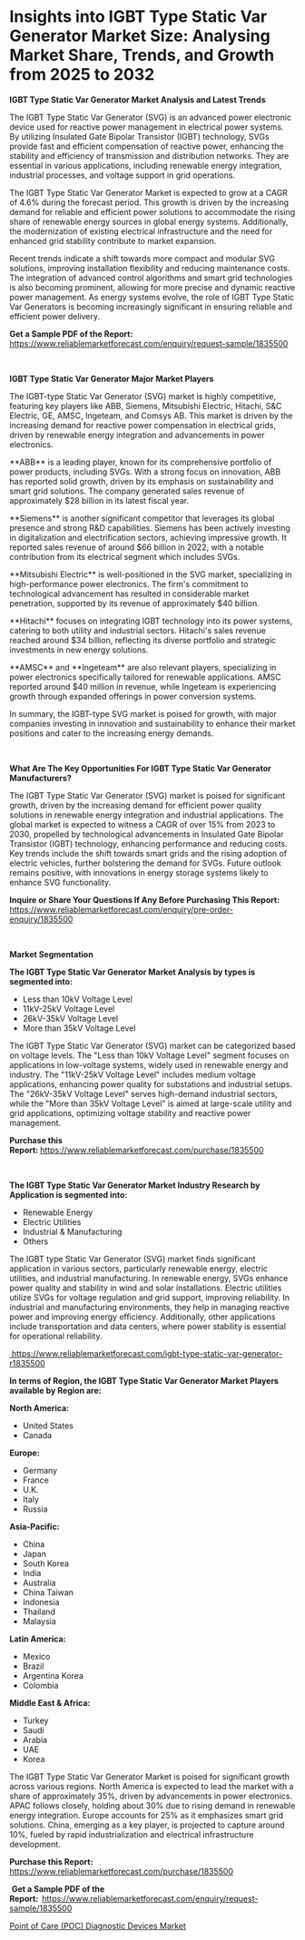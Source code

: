 <p><h1>Insights into IGBT Type Static Var Generator Market Size: Analysing Market Share, Trends, and Growth from 2025 to 2032</h1></p><p><strong>IGBT Type Static Var Generator Market Analysis and Latest Trends</strong></p>
<p><p>The IGBT Type Static Var Generator (SVG) is an advanced power electronic device used for reactive power management in electrical power systems. By utilizing Insulated Gate Bipolar Transistor (IGBT) technology, SVGs provide fast and efficient compensation of reactive power, enhancing the stability and efficiency of transmission and distribution networks. They are essential in various applications, including renewable energy integration, industrial processes, and voltage support in grid operations.</p><p>The IGBT Type Static Var Generator Market is expected to grow at a CAGR of 4.6% during the forecast period. This growth is driven by the increasing demand for reliable and efficient power solutions to accommodate the rising share of renewable energy sources in global energy systems. Additionally, the modernization of existing electrical infrastructure and the need for enhanced grid stability contribute to market expansion. </p><p>Recent trends indicate a shift towards more compact and modular SVG solutions, improving installation flexibility and reducing maintenance costs. The integration of advanced control algorithms and smart grid technologies is also becoming prominent, allowing for more precise and dynamic reactive power management. As energy systems evolve, the role of IGBT Type Static Var Generators is becoming increasingly significant in ensuring reliable and efficient power delivery.</p></p>
<p><strong>Get a Sample PDF of the Report:&nbsp;</strong> <a href="https://www.reliablemarketforecast.com/enquiry/request-sample/1835500?utm_campaign=2333&utm_medium=2&utm_source=Github&utm_content=ia&utm_term=26032025&utm_id=igbt-type-static-var-generator">https://www.reliablemarketforecast.com/enquiry/request-sample/1835500</a></p>
<p>&nbsp;</p>
<p><strong>IGBT Type Static Var Generator Major Market Players</strong></p>
<p><p>The IGBT-type Static Var Generator (SVG) market is highly competitive, featuring key players like ABB, Siemens, Mitsubishi Electric, Hitachi, S&C Electric, GE, AMSC, Ingeteam, and Comsys AB. This market is driven by the increasing demand for reactive power compensation in electrical grids, driven by renewable energy integration and advancements in power electronics.</p><p>**ABB** is a leading player, known for its comprehensive portfolio of power products, including SVGs. With a strong focus on innovation, ABB has reported solid growth, driven by its emphasis on sustainability and smart grid solutions. The company generated sales revenue of approximately $28 billion in its latest fiscal year.</p><p>**Siemens** is another significant competitor that leverages its global presence and strong R&D capabilities. Siemens has been actively investing in digitalization and electrification sectors, achieving impressive growth. It reported sales revenue of around $66 billion in 2022, with a notable contribution from its electrical segment which includes SVGs.</p><p>**Mitsubishi Electric** is well-positioned in the SVG market, specializing in high-performance power electronics. The firm's commitment to technological advancement has resulted in considerable market penetration, supported by its revenue of approximately $40 billion.</p><p>**Hitachi** focuses on integrating IGBT technology into its power systems, catering to both utility and industrial sectors. Hitachi's sales revenue reached around $34 billion, reflecting its diverse portfolio and strategic investments in new energy solutions.</p><p>**AMSC** and **Ingeteam** are also relevant players, specializing in power electronics specifically tailored for renewable applications. AMSC reported around $40 million in revenue, while Ingeteam is experiencing growth through expanded offerings in power conversion systems.</p><p>In summary, the IGBT-type SVG market is poised for growth, with major companies investing in innovation and sustainability to enhance their market positions and cater to the increasing energy demands.</p></p>
<p>&nbsp;</p>
<p><strong>What Are The Key Opportunities For IGBT Type Static Var Generator Manufacturers?</strong></p>
<p><p>The IGBT Type Static Var Generator (SVG) market is poised for significant growth, driven by the increasing demand for efficient power quality solutions in renewable energy integration and industrial applications. The global market is expected to witness a CAGR of over 15% from 2023 to 2030, propelled by technological advancements in Insulated Gate Bipolar Transistor (IGBT) technology, enhancing performance and reducing costs. Key trends include the shift towards smart grids and the rising adoption of electric vehicles, further bolstering the demand for SVGs. Future outlook remains positive, with innovations in energy storage systems likely to enhance SVG functionality.</p></p>
<p><strong>Inquire or Share Your Questions If Any Before Purchasing This Report:</strong> <a href="https://www.reliablemarketforecast.com/enquiry/pre-order-enquiry/1835500?utm_campaign=2333&utm_medium=2&utm_source=Github&utm_content=ia&utm_term=26032025&utm_id=igbt-type-static-var-generator">https://www.reliablemarketforecast.com/enquiry/pre-order-enquiry/1835500</a></p>
<p>&nbsp;</p>
<p><strong>Market Segmentation</strong></p>
<p><strong>The IGBT Type Static Var Generator Market Analysis by types is segmented into:</strong></p>
<p><ul><li>Less than 10kV Voltage Level</li><li>11kV-25kV Voltage Level</li><li>26kV-35kV Voltage Level</li><li>More than 35kV Voltage Level</li></ul></p>
<p><p>The IGBT Type Static Var Generator (SVG) market can be categorized based on voltage levels. The "Less than 10kV Voltage Level" segment focuses on applications in low-voltage systems, widely used in renewable energy and industry. The "11kV-25kV Voltage Level" includes medium voltage applications, enhancing power quality for substations and industrial setups. The "26kV-35kV Voltage Level" serves high-demand industrial sectors, while the "More than 35kV Voltage Level" is aimed at large-scale utility and grid applications, optimizing voltage stability and reactive power management.</p></p>
<p><strong>Purchase this Report:&nbsp;</strong><a href="https://www.reliablemarketforecast.com/purchase/1835500?utm_campaign=2333&utm_medium=2&utm_source=Github&utm_content=ia&utm_term=26032025&utm_id=igbt-type-static-var-generator">https://www.reliablemarketforecast.com/purchase/1835500</a></p>
<p>&nbsp;</p>
<p><strong>The IGBT Type Static Var Generator Market Industry Research by Application is segmented into:</strong></p>
<p><ul><li>Renewable Energy</li><li>Electric Utilities</li><li>Industrial & Manufacturing</li><li>Others</li></ul></p>
<p><p>The IGBT type Static Var Generator (SVG) market finds significant application in various sectors, particularly renewable energy, electric utilities, and industrial manufacturing. In renewable energy, SVGs enhance power quality and stability in wind and solar installations. Electric utilities utilize SVGs for voltage regulation and grid support, improving reliability. In industrial and manufacturing environments, they help in managing reactive power and improving energy efficiency. Additionally, other applications include transportation and data centers, where power stability is essential for operational reliability.</p></p>
<p><a href="https://www.reliablemarketforecast.com/igbt-type-static-var-generator-r1835500?utm_campaign=2333&utm_medium=2&utm_source=Github&utm_content=ia&utm_term=26032025&utm_id=igbt-type-static-var-generator">&nbsp;https://www.reliablemarketforecast.com/igbt-type-static-var-generator-r1835500</a></p>
<p><strong>In terms of Region, the IGBT Type Static Var Generator Market Players available by Region are:</strong></p>
<p>
    <p> <strong> North America: </strong>
        <ul>
            <li>United States</li>
            <li>Canada</li>
        </ul>
        </p> 
    <p> <strong> Europe: </strong>
        <ul>
            <li>Germany</li>
            <li>France</li>
            <li>U.K.</li>
            <li>Italy</li>
            <li>Russia</li>
        </ul>
        </p> 
    <p> <strong> Asia-Pacific: </strong>
        <ul>
            <li>China</li>
            <li>Japan</li>
            <li>South Korea</li>
            <li>India</li>
            <li>Australia</li>
            <li>China Taiwan</li>
            <li>Indonesia</li>
            <li>Thailand</li>
            <li>Malaysia</li>
        </ul>
        </p> 
    <p> <strong> Latin America: </strong>
        <ul>
            <li>Mexico</li>
            <li>Brazil</li>
            <li>Argentina Korea</li>
            <li>Colombia</li>
        </ul>
        </p> 
    <p> <strong> Middle East & Africa: </strong>
        <ul>
            <li>Turkey</li>
            <li>Saudi</li>
            <li>Arabia</li>
            <li>UAE</li>
            <li>Korea</li>
        </ul>
    </p>
    </p>
<p><p>The IGBT Type Static Var Generator Market is poised for significant growth across various regions. North America is expected to lead the market with a share of approximately 35%, driven by advancements in power electronics. APAC follows closely, holding about 30% due to rising demand in renewable energy integration. Europe accounts for 25% as it emphasizes smart grid solutions. China, emerging as a key player, is projected to capture around 10%, fueled by rapid industrialization and electrical infrastructure development.</p></p>
<p><strong>Purchase this Report: </strong><a href="https://www.reliablemarketforecast.com/purchase/1835500?utm_campaign=2333&utm_medium=2&utm_source=Github&utm_content=ia&utm_term=26032025&utm_id=igbt-type-static-var-generator">https://www.reliablemarketforecast.com/purchase/1835500</a></p>
<p>&nbsp;<strong>Get a Sample PDF of the Report:&nbsp;&nbsp;</strong><a href="https://www.reliablemarketforecast.com/enquiry/request-sample/1835500?utm_campaign=2333&utm_medium=2&utm_source=Github&utm_content=ia&utm_term=26032025&utm_id=igbt-type-static-var-generator">https://www.reliablemarketforecast.com/enquiry/request-sample/1835500</a></p>
<p><strong></strong></p>
<p><p><a href="https://github.com/dubelsuehsik/Market-Research-Report-List-1/blob/main/point-of-care-poc-diagnostic-devices-market.md?utm_campaign=2333&utm_medium=2&utm_source=Github&utm_content=ia&utm_term=26032025&utm_id=igbt-type-static-var-generator">Point of Care (POC) Diagnostic Devices Market</a></p></p>